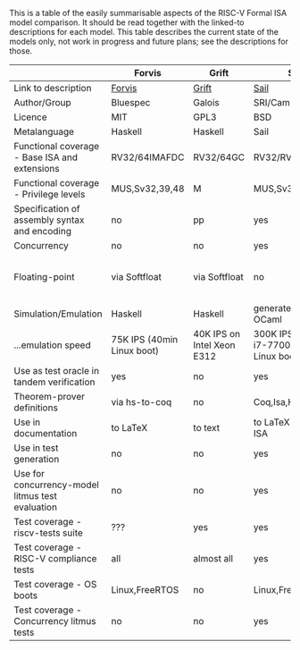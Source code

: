 This is a table of the easily summarisable aspects of the RISC-V Formal ISA model comparison.  It should be read together with the linked-to descriptions for each model.  This table describes the current state of the models only, not work in progress and future plans; see the descriptions for those. 

|                                                   | Forvis        | Grift                          | Sail                    | riscv-plv           | Kami       | 
| ------------------------------------------------- | ------------- | ------------------------------ | ------------------------| ------------------- | ---------- |
| Link to description                               | [Forvis](https://github.com/riscv/ISA_Formal_Spec_Public_Review/blob/master/Forvis.md)    | [Grift](https://github.com/riscv/ISA_Formal_Spec_Public_Review/blob/master/GRIFT.md)   | [Sail](https://github.com/riscv/ISA_Formal_Spec_Public_Review/blob/master/Sail.md)                | [Riscv-plv](https://github.com/riscv/ISA_Formal_Spec_Public_Review/blob/master/riscv-plv.md) | [Kami](https://github.com/sifive/RiscvSpecFormal)          | 
| Author/Group                                      | Bluespec      |Galois                          |SRI/Cambridge            | MIT                 | SiFive     |   
| Licence                                           | MIT           |GPL3                            |BSD                      | MIT                 | Apache 2.0 |
| Metalanguage                                      | Haskell       |Haskell                         |Sail                     | Haskell             | Kami/Coq   |
| Functional coverage - Base ISA and extensions     | RV32/64IMAFDC |RV32/64GC                       |RV32/RV64IMAC            | RV32/64IMAF         | RV32 IMAFC |
| Functional coverage - Privilege levels            | MUS,Sv32,39,48|M                               |MUS,Sv32,39,48           | Sv39                | no         |
| Specification of assembly syntax and encoding     | no            |pp                              |yes                      | no                  | yes        |
| Concurrency                                       | no            |no                              |yes                      | no                  | no         |
| Floating-point                                    | via Softfloat |via Softfloat                   |no                       | via Softfloat       | Native implementation of IEEE 754-2008 |
| Simulation/Emulation  | Haskell       | Haskell                        |generated C or OCaml     | Haskell             | Verilator  |
| ...emulation speed                  | 75K IPS (40min Linux boot)  |40K IPS on Intel Xeon E312      |300K IPS on Intel i7-7700  (4min Linux boot)  | 100K IPS on 6700HQ (Linux boot)     | Not measured |
| Use as test oracle in tandem verification         | yes           |no                              |yes                      | yes                 | yes |
| Theorem-prover definitions                        | via hs-to-coq|no                              |Coq,Isa,HOL4             | hs-to-coq           | Coq |
| Use in documentation                              | to LaTeX      |to text                         |to LaTeX in RISC-V ISA   | no                  | no |
| Use in test generation                            | no    |no                              |yes                      | no                  | no |
| Use for concurrency-model litmus test evaluation  | no            |no                              |yes                      | no                  | no |
| Test coverage - riscv-tests suite                 | ???           |yes                             |yes                      | yes                 | yes |
| Test coverage - RISC-V compliance tests           | all           |almost all                      |yes                      | yes                 | yes |
| Test coverage - OS boots                          | Linux,FreeRTOS|no                              |Linux,FreeBSD,seL4       | Linux               | no      |
| Test coverage - Concurrency litmus tests          | no            |no                              |yes                      | no                  | no      |

